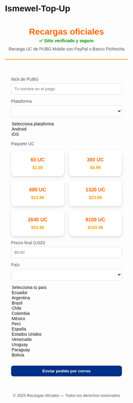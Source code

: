 # Ismewel-Top-Up
<!DOCTYPE html>
<html lang="es">
<head>
<meta charset="UTF-8">
<meta name="viewport" content="width=device-width, initial-scale=1.0">
<title>Recargas oficiales — UC PUBG Mobile</title>
<style>
:root {
  --primary:#ff6600;
  --accent:#ff9900;
  --bg:#fdfdfd;
  --card-bg:#ffffff;
  --text:#111;
  --muted:#555;
  --btn:#003087;
}
*{box-sizing:border-box;}
body{margin:0;font-family:'Poppins',sans-serif;background:var(--bg);color:var(--text);}
header{padding:25px 10px;text-align:center;border-bottom:2px solid var(--accent);}
header h1{font-size:28px;margin:0;color:var(--primary);}
header p{margin:5px 0 0;color:var(--muted);}
main{max-width:1000px;margin:30px auto;padding:0 20px;}
label{display:block;margin-top:10px;font-size:14px;color:var(--muted);}
input,select{width:100%;margin-top:5px;padding:10px;border-radius:6px;border:1px solid #ddd;background:#fff;color:#111;}
.btn{margin-top:12px;background:var(--btn);color:#fff;padding:10px 14px;border:none;border-radius:8px;cursor:pointer;font-weight:600;transition:background .2s;width:100%;}
.btn:hover{background:#002060;}
.cards{display:grid;grid-template-columns:repeat(auto-fit,minmax(140px,1fr));gap:15px;margin-top:15px;}
.card{background:var(--card-bg);border-radius:12px;padding:20px;text-align:center;box-shadow:0 3px 8px rgba(0,0,0,0.15);cursor:pointer;transition:transform 0.2s,box-shadow 0.2s;}
.card:hover{transform:translateY(-5px);box-shadow:0 8px 20px rgba(0,0,0,0.3);}
.card h3{margin:0;color:var(--primary);}
.card p{margin:8px 0 0;font-weight:700;color:var(--accent);}
.payment-methods{display:none;margin-top:15px;}
.payment-method{padding:10px;border:1px solid #ddd;border-radius:8px;margin-top:8px;background:#fafafa;}
.payment-method strong{color:var(--primary);}
.verified{color:#009900;font-weight:700;font-size:14px;margin-bottom:10px;}
footer{text-align:center;margin-top:40px;padding:15px;color:var(--muted);font-size:13px;}
</style>
</head>
<body>
<header>
  <h1>Recargas oficiales</h1>
  <p class="verified">✅ Sitio verificado y seguro</p>
  <p>Recarga UC de PUBG Mobile con PayPal o Banco Pichincha</p>
</header>

<main>
<form id="order-form">
<label>Nick de PUBG</label>
<input type="text" id="nick" required placeholder="Tu nombre en el juego">

<label>Plataforma</label>
<select id="platform" required>
<option value="">Selecciona plataforma</option>
<option value="Android">Android</option>
<option value="iOS">iOS</option>
</select>

<label>Paquete UC</label>
<div class="cards">
  <div class="card" data-uc="60" data-price="1.00">
    <h3>60 UC</h3><p>$1.00</p>
  </div>
  <div class="card" data-uc="300" data-price="6.99">
    <h3>300 UC</h3><p>$6.99</p>
  </div>
  <div class="card" data-uc="680" data-price="13.99">
    <h3>680 UC</h3><p>$13.99</p>
  </div>
  <div class="card" data-uc="1320" data-price="23.99">
    <h3>1320 UC</h3><p>$23.99</p>
  </div>
  <div class="card" data-uc="2640" data-price="53.99">
    <h3>2640 UC</h3><p>$53.99</p>
  </div>
  <div class="card" data-uc="8100" data-price="103.99">
    <h3>8100 UC</h3><p>$103.99</p>
  </div>
</div>

<label>Precio final (USD)</label>
<input type="text" id="price" readonly placeholder="$0.00">

<label>País</label>
<select id="country" required>
  <option value="">Selecciona tu país</option>
  <option value="Ecuador">Ecuador</option>
  <option value="Argentina">Argentina</option>
  <option value="Brasil">Brasil</option>
  <option value="Chile">Chile</option>
  <option value="Colombia">Colombia</option>
  <option value="México">México</option>
  <option value="Perú">Perú</option>
  <option value="España">España</option>
  <option value="Estados Unidos">Estados Unidos</option>
  <option value="Venezuela">Venezuela</option>
  <option value="Uruguay">Uruguay</option>
  <option value="Paraguay">Paraguay</option>
  <option value="Bolivia">Bolivia</option>
</select>

<div class="payment-methods" id="payment-methods">
  <div class="payment-method" id="paypal-method">
    🌐 PayPal / Tarjeta de débito: 
    <a id="paypal-link" href="#" target="_blank">
      Pagar con PayPal o tarjeta de débito
    </a>
  </div>
  <div class="payment-method" id="bank-method">
    💳 Banco Pichincha (solo Ecuador): <strong>2212896512</strong>
  </div>
</div>

<button class="btn" type="submit">Enviar pedido por correo</button>
</form>
</main>

<footer>© 2025 Recargas oficiales — Todos los derechos reservados</footer>

<script>
// Paquetes clicables
const cards = document.querySelectorAll('.card');
const priceInput = document.getElementById('price');
const paypalLink = document.getElementById('paypal-link');
const paymentMethods = document.getElementById('payment-methods');

cards.forEach(card=>{
  card.addEventListener('click',()=>{
    cards.forEach(c=>c.style.border="none");
    card.style.border="2px solid var(--primary)";
    const price = card.dataset.price;
    const uc = card.dataset.uc;
    priceInput.value = `$${price}`;
    paypalLink.href = `https://www.paypal.com/paypalme/aroontigre@gmail.com/${price}`;
    paymentMethods.style.display = 'block';
  });
});

// Enviar formulario por mail
document.getElementById('order-form').addEventListener('submit', e=>{
  e.preventDefault();
  const nick = document.getElementById('nick').value;
  const platform = document.getElementById('platform').value;
  const price = document.getElementById('price').value;
  const country = document.getElementById('country').value;

  const mailto = `mailto:aroontigre@gmail.com?subject=Pedido UC PUBG (${nick})&body=Nick: ${nick}%0APlataforma: ${platform}%0APaís: ${country}%0APrecio: ${price}`;
  window.location.href = mailto;
});
</script>
</body>
</html>
